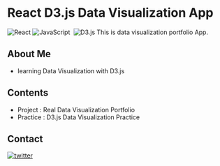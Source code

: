 # React D3.js Data Visualization App

![React](https://img.shields.io/badge/React-3766AB?style=flat-square&logo=React&logoColor=white)&nbsp;![JavaScript](https://img.shields.io/badge/Javascript-ffb13b?style=flat-square&logo=javascript&logoColor=white)&nbsp; ![D3.js](https://img.shields.io/badge/D3.js-092E20?style=flat-square&logo=d3.js&logoColor=white)
This is data visualization portfolio App.

## About Me

- learning Data Visualization with D3.js

## Contents

- Project : Real Data Visualization Portfolio
- Practice : D3.js Data Visualization Practice

## Contact

[![twitter](https://img.shields.io/badge/twitter-blue?style=flat-square&logo=twitter&logoColor=white)][twitter]

[//]: # "These are reference links used in the body of this note and get stripped out when the markdown processor does its job. There is no need to format nicely because it shouldn't be seen. Thanks SO - http://stackoverflow.com/questions/4823468/store-comments-in-markdown-syntax"
[twitter]: https://twitter.com/shouts77

